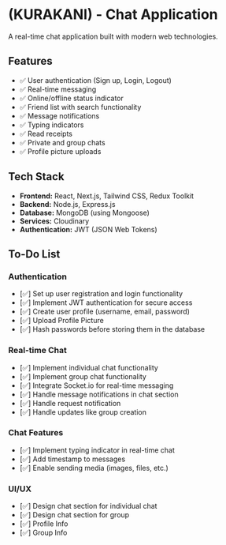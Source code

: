 # (KURAKANI) - Chat Application

A real-time chat application built with modern web technologies.

## Features

- ✅ User authentication (Sign up, Login, Logout)
- ✅ Real-time messaging
- ✅ Online/offline status indicator
- ✅ Friend list with search functionality
- ✅ Message notifications
- ✅ Typing indicators
- ✅ Read receipts
- ✅ Private and group chats
- ✅ Profile picture uploads

## Tech Stack

- **Frontend:** React, Next.js, Tailwind CSS, Redux Toolkit
- **Backend:** Node.js, Express.js
- **Database:** MongoDB (using Mongoose)
- **Services:** Cloudinary
- **Authentication:** JWT (JSON Web Tokens)


## To-Do List

### Authentication
- [✅] Set up user registration and login functionality
- [✅] Implement JWT authentication for secure access
- [✅] Create user profile (username, email, password)
- [✅] Upload Profile Picture
- [✅] Hash passwords before storing them in the database

### Real-time Chat
- [✅] Implement individual chat functionality
- [✅] Implement group chat functionality
- [✅] Integrate Socket.io for real-time messaging
- [✅] Handle message notifications in chat section
- [✅] Handle request notification
- [✅] Handle updates like group creation  

### Chat Features
- [✅] Implement typing indicator in real-time chat
- [✅] Add timestamp to messages
- [✅] Enable sending media (images, files, etc.)


### UI/UX
- [✅] Design chat section for individual chat
- [✅] Design chat section for group
- [✅] Profile Info
- [✅] Group Info
